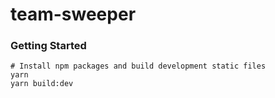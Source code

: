 # team-sweeper

### Getting Started

```shell
# Install npm packages and build development static files
yarn
yarn build:dev
```